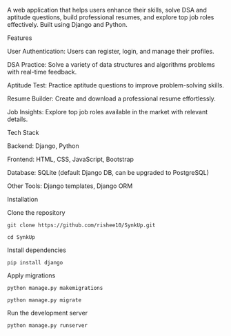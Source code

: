 A web application that helps users enhance their skills, solve DSA and aptitude questions, build professional resumes, and explore top job roles effectively. Built using Django and Python.

Features

User Authentication: Users can register, login, and manage their profiles.

DSA Practice: Solve a variety of data structures and algorithms problems with real-time feedback.

Aptitude Test: Practice aptitude questions to improve problem-solving skills.

Resume Builder: Create and download a professional resume effortlessly.

Job Insights: Explore top job roles available in the market with relevant details.

Tech Stack

Backend: Django, Python

Frontend: HTML, CSS, JavaScript, Bootstrap

Database: SQLite (default Django DB, can be upgraded to PostgreSQL)

Other Tools: Django templates, Django ORM

Installation

Clone the repository

```git clone https://github.com/rishee10/SynkUp.git```

```cd SynkUp```

Install dependencies

```pip install django```

Apply migrations

```python manage.py makemigrations```

```python manage.py migrate```

Run the development server

```python manage.py runserver```
